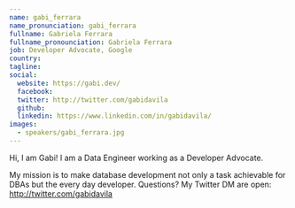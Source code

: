 ```yaml
---
name: gabi_ferrara
name_pronunciation: gabi_ferrara
fullname: Gabriela Ferrara
fullname_pronounciation: Gabriela Ferrara
job: Developer Advocate, Google
country: 
tagline: 
social:
  website: https://gabi.dev/
  facebook:
  twitter: http://twitter.com/gabidavila
  github: 
  linkedin: https://www.linkedin.com/in/gabidavila/
images:
  - speakers/gabi_ferrara.jpg
---
```


Hi, I am Gabi! I am a Data Engineer working as a Developer Advocate.

My mission is to make database development not only a task achievable for DBAs but the every day developer. Questions? My Twitter DM are open: http://twitter.com/gabidavila
